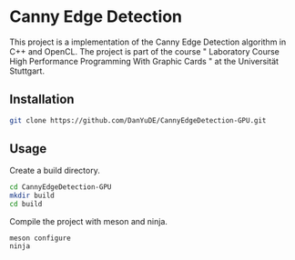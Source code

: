 # Canny Edge Detection

This project is a implementation of the Canny Edge Detection algorithm in C++ and OpenCL. The project is part of the course " Laboratory Course High Performance Programming With Graphic Cards " at the Universität Stuttgart.


## Installation

```bash
git clone https://github.com/DanYuDE/CannyEdgeDetection-GPU.git
```

## Usage

Create a build directory.
```bash
cd CannyEdgeDetection-GPU
mkdir build
cd build
```

Compile the project with meson and ninja.
```bash\
meson configure
ninja
```